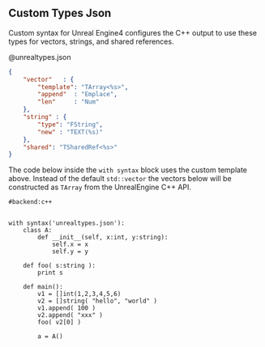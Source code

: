 Custom Types Json
------------------

Custom syntax for Unreal Engine4 configures the C++ output to use these types
for vectors, strings, and shared references.

@unrealtypes.json
```json
{
	"vector"   : {
		"template": "TArray<%s>",
		"append"  : "Emplace",
		"len"     : "Num"
	},
	"string" : {
		"type": "FString",
		"new" : "TEXT(%s)"
	},
	"shared": "TSharedRef<%s>"
}
```

The code below inside the `with syntax` block uses the custom template above.
Instead of the default `std::vector` the vectors below will be constructed as `TArray`
from the UnrealEngine C++ API.

```rusthon
#backend:c++


with syntax('unrealtypes.json'):
	class A:
		def __init__(self, x:int, y:string):
			self.x = x
			self.y = y

	def foo( s:string ):
		print s

	def main():
		v1 = []int(1,2,3,4,5,6)
		v2 = []string( "hello", "world" )
		v1.append( 100 )
		v2.append( "xxx" )
		foo( v2[0] )

		a = A()

```